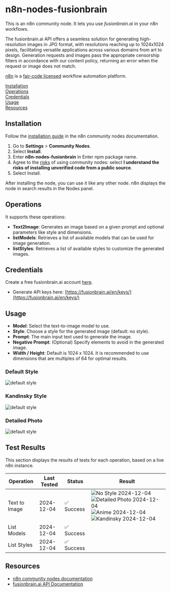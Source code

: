 # n8n-nodes-fusionbrain

This is an n8n community node. It lets you use _fusionbrain.ai_ in your n8n workflows.

The fusionbrain.ai API offers a seamless solution for generating high-resolution images in JPG format, with resolutions reaching up to 1024x1024 pixels, facilitating versatile applications across various domains from art to design.
Generation requests and images pass the appropriate censorship filters in accordance with our content policy, returning an error when the request or image does not match.

[n8n](https://n8n.io/) is a [fair-code licensed](https://docs.n8n.io/reference/license/) workflow automation platform.

[Installation](#installation)  
[Operations](#operations)  
[Credentials](#credentials)  
[Usage](#usage)  
[Resources](#resources)  

## Installation

Follow the [installation guide](https://docs.n8n.io/integrations/community-nodes/installation/) in the n8n community nodes documentation.
1. Go to **Settings** > **Community Nodes**.
2. Select **Install**.
3. Enter **n8n-nodes-fusionbrain** in Enter npm package name.
4. Agree to the [risks](https://docs.n8n.io/integrations/community-nodes/risks/) of using community nodes: select **I understand the risks of installing unverified code from a public source**.
5. Select Install.

After installing the node, you can use it like any other node. n8n displays the node in search results in the Nodes panel.

## Operations

It supports these operations:

* **Text2Image**: Generates an image based on a given prompt and optional parameters like style and dimensions.
* **listModels**: Retrieves a list of available models that can be used for image generation.
* **listStyles**: Retrieves a list of available styles to customize the generated images.

## Credentials

Create a free fusionbrain.ai account [here](https://fusionbrain.ai/en/).

* Generate API keys here: [https://fusionbrain.ai/en/keys/](https://fusionbrain.ai/en/keys/)

## Usage

* **Model**: Select the text-to-image model to use.
* **Style**: Choose a style for the generated image (default: no style).
* **Prompt**: The main input text used to generate the image.
* **Negative Prompt**: (Optional) Specify elements to avoid in the generated image.
* **Width / Height**: Default is 1024 x 1024. It is recommended to use dimensions that are multiples of 64 for optimal results.

### Default Style
![default style](img/style-default.png)

### Kandinsky Style
![default style](img/style-kandinsky.png)

### Detailed Photo
![default style](img/style-detailed-photo.png)

## Test Results

This section displays the results of tests for each operation, based on a live n8n instance.

| Operation     | Last Tested                                        | Status                                              | Result                                                                                |
|---------------|----------------------------------------------------|-----------------------------------------------------|---------------------------------------------------------------------------------------|
| Text to Image | <span id="test-text2image-date">2024-12-04</span>  | <span id="test-text2image-status">✅ Success</span>  | <span id="test-text2image-result">![No Style 2024-12-04](img/testresuls/2024-12-04-no-style.jpg) ![Detailed Photo 2024-12-04](img/testresuls/2024-12-04-detailed-photo.jpg) ![Anime 2024-12-04](img/testresuls/2024-12-04-anime.jpg) ![Kandinsky 2024-12-04](img/testresuls/2024-12-04-kandinsky.jpg)</span> |
| List Models   | <span id="test-list-models-date">2024-12-04</span> | <span id="test-list-models-status">✅ Success</span> |                                                                                       |
| List Styles   | <span id="test-list-styles-date">2024-12-04</span> | <span id="test-list-styles-status">✅ Success</span> |                                                                                       |

## Resources

* [n8n community nodes documentation](https://docs.n8n.io/integrations/community-nodes/)
* [fusionbrain.ai API Documentation](https://fusionbrain.ai/docs/en/doc/api-dokumentaciya/)
